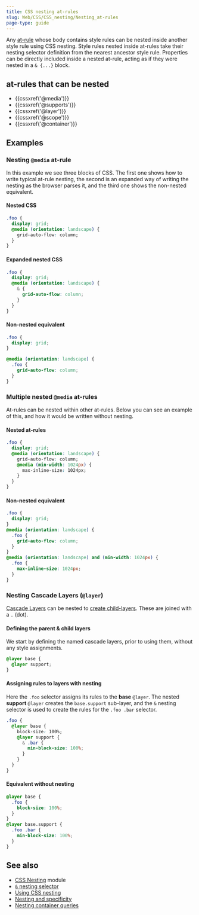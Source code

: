 ```yaml
---
title: CSS nesting at-rules
slug: Web/CSS/CSS_nesting/Nesting_at-rules
page-type: guide
---
```




Any [at-rule](/Web/CSS/At-rule) whose body contains style rules can be nested inside another style rule using CSS nesting. Style rules nested inside at-rules take their nesting selector definition from the nearest ancestor style rule. Properties can be directly included inside a nested at-rule, acting as if they were nested in a `& {...}` block.

## at-rules that can be nested

- {{cssxref('@media')}}
- {{cssxref('@supports')}}
- {{cssxref('@layer')}}
- {{cssxref('@scope')}}
- {{cssxref('@container')}}

## Examples

### Nesting `@media` at-rule

In this example we see three blocks of CSS. The first one shows how to write typical at-rule nesting, the second is an expanded way of writing the nesting as the browser parses it, and the third one shows the non-nested equivalent.

#### Nested CSS

```css
.foo {
  display: grid;
  @media (orientation: landscape) {
    grid-auto-flow: column;
  }
}
```

#### Expanded nested CSS

```css
.foo {
  display: grid;
  @media (orientation: landscape) {
    & {
      grid-auto-flow: column;
    }
  }
}
```

#### Non-nested equivalent

```css
.foo {
  display: grid;
}

@media (orientation: landscape) {
  .foo {
    grid-auto-flow: column;
  }
}
```

### Multiple nested `@media` at-rules

At-rules can be nested within other at-rules. Below you can see an example of this, and how it would be written without nesting.

#### Nested at-rules

```css
.foo {
  display: grid;
  @media (orientation: landscape) {
    grid-auto-flow: column;
    @media (min-width: 1024px) {
      max-inline-size: 1024px;
    }
  }
}
```

#### Non-nested equivalent

```css
.foo {
  display: grid;
}
@media (orientation: landscape) {
  .foo {
    grid-auto-flow: column;
  }
}
@media (orientation: landscape) and (min-width: 1024px) {
  .foo {
    max-inline-size: 1024px;
  }
}
```

### Nesting Cascade Layers (`@layer`)

[Cascade Layers](/Web/CSS/@layer) can be nested to [create child-layers](/Web/CSS/@layer#nesting_layers). These are joined with a `.` (dot).

#### Defining the parent & child layers

We start by defining the named cascade layers, prior to using them, without any style assignments.

```css
@layer base {
  @layer support;
}
```

#### Assigning rules to layers with nesting

Here the `.foo` selector assigns its rules to the **base** `@layer`. The nested **support** `@layer` creates the `base.support` sub-layer, and the `&` nesting selector is used to create the rules for the `.foo .bar` selector.

```css
.foo {
  @layer base {
    block-size: 100%;
    @layer support {
      & .bar {
        min-block-size: 100%;
      }
    }
  }
}
```

#### Equivalent without nesting

```css
@layer base {
  .foo {
    block-size: 100%;
  }
}
@layer base.support {
  .foo .bar {
    min-block-size: 100%;
  }
}
```

## See also

- [CSS Nesting](/Web/CSS/CSS_nesting) module
- [`&` nesting selector](/Web/CSS/Nesting_selector)
- [Using CSS nesting](/Web/CSS/CSS_nesting/Using_CSS_nesting)
- [Nesting and specificity](/Web/CSS/CSS_nesting/Nesting_and_specificity)
- [Nesting container queries](/Web/CSS/CSS_containment/Container_size_and_style_queries#nested_queries)
